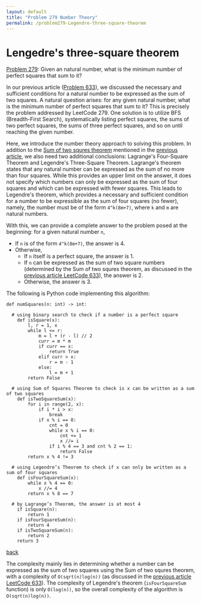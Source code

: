 ```yaml
---
layout: default
title: "Problem 279 Number Theory"
permalink: /problem279-Legendre-three-square-theorem
---
```


# Lengedre's three-square theorem 

[Problem 279](https://leetcode.com/problems/perfect-squares/): Given an natural number, what is the minimum number of perfect squares that sum to it?

In our previous article ([Problem 633](https://copyrightly.github.io/problem899-algebra)), we discussed the necessary and sufficient conditions for a natural number to be expressed as the sum of two squares. A natural question arises: for any given natural number, what is the minimum number of perfect squares that sum to it? This is precisely the problem addressed by LeetCode 279. One solution is to utilize BFS (Breadth-First Search), systematically listing perfect squares, the sums of two perfect squares, the sums of three perfect squares, and so on until reaching the given number.

Here, we introduce the number theory approach to solving this problem. In addition to the [Sum of two squres theorem](https://en.wikipedia.org/wiki/Sum_of_two_squares_theorem) mentioned in the [previous article](https://copyrightly.github.io/problem899-algebra), we also need two additional conclusions: Lagrange's Four-Square Theorem and Legendre's Three-Square Theorem. Lagrange's theorem states that any natural number can be expressed as the sum of no more than four squares. While this provides an upper limit on the answer, it does not specify which numbers can only be expressed as the sum of four squares and which can be expressed with fewer squares. This leads to Legendre's theorem, which provides a necessary and sufficient condition for a number to be expressible as the sum of four squares (no fewer), namely, the number must be of the form `4^k(8m+7)`, where `k` and `m` are natural numbers.

With this, we can provide a complete answer to the problem posed at the beginning: for a given natural number `n`,

- If `n` is of the form `4^k(8m+7)`, the answer is 4.
- Otherwise,
  - If `n` itself is a perfect square, the answer is 1.
  - If `n` can be expressed as the sum of two square numbers (determined by the Sum of two squres theorem, as discussed in the [previous article LeetCode 633](https://copyrightly.github.io/problem899-algebra)), the answer is 2.
  - Otherwise, the answer is 3.

The following is Python code implementing this algorithm:
```
def numSquares(n: int) -> int:

  # using binary search to check if a number is a perfect square
    def isSquare(x):
        l, r = 1, x
        while l <= r:
            m = l + (r - l) // 2
            curr = m * m
            if curr == x:
                return True
            elif curr > x:
                r = m - 1
            else:
                l = m + 1
        return False

  # using Sum of Squares Theorem to check is x can be written as a sum of two squares
    def isTwoSquareSum(x):
        for i in range(2, x):
            if i * i > x:
                break
            if x % i == 0:
                cnt = 0
                while x % i == 0:
                    cnt += 1
                    x //= i
                if i % 4 == 3 and cnt % 2 == 1:
                    return False
        return x % 4 != 3

  # using Legendre’s Theorem to check if x can only be written as a sum of four squares
    def isFourSquareSum(x):
        while x % 4 == 0:
            x //= 4
        return x % 8 == 7

  # by Lagrange’s Theorem, the answer is at most 4
    if isSquare(n):
        return 1
    if isFourSquareSum(n):
        return 4
    if isTwoSquareSum(n):
        return 2
    return 3
```

[back](/math-and-algo)

The complexity mainly lies in determining whether a number can be expressed as the sum of two squares using the Sum of two squres theorem, with a complexity of `O(sqrt(n)log(n))` (as discussed in the [previous article LeetCode 633](https://copyrightly.github.io/problem899-algebra)). The complexity of Legendre's theorem (`isFourSquareSum` function) is only `O(log(n))`, so the overall complexity of the algorithm is `O(sqrt(n)log(n))`.
